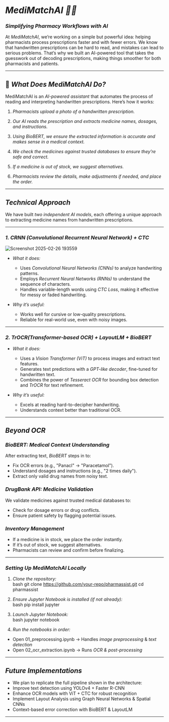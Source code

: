 # *MediMatchAI 🏥💊*  
### *Simplifying Pharmacy Workflows with AI*  

At *MediMatchAI*, we’re working on a simple but powerful idea: helping pharmacists process prescriptions faster and with fewer errors. We know that handwritten prescriptions can be hard to read, and mistakes can lead to serious problems. That’s why we built an AI-powered tool that takes the guesswork out of decoding prescriptions, making things smoother for both pharmacists and patients.

---

## 🌟 *What Does MediMatchAI Do?*  
MediMatchAI is an *AI-powered assistant* that automates the process of reading and interpreting handwritten prescriptions. Here’s how it works:  

1. *Pharmacists upload a photo of a handwritten prescription.*  

 2. *Our AI reads the prescription and extracts medicine names, dosages, and instructions.*

3. *Using BioBERT, we ensure the extracted information is accurate and makes sense in a medical context.*  

4. *We check the medicines against trusted databases to ensure they’re safe and correct.*  

5. *If a medicine is out of stock, we suggest alternatives.*  

6. *Pharmacists review the details, make adjustments if needed, and place the order.*  

---

## *Technical Approach*  

We have built *two independent AI models*, each offering a unique approach to extracting medicine names from handwritten prescriptions.

---

### *1. CRNN (Convolutional Recurrent Neural Network) + CTC*  

![Screenshot 2025-02-26 193559](https://github.com/user-attachments/assets/8731e240-d0d1-4994-b78f-746f61225b67)


- *What it does:*  
  - Uses *Convolutional Neural Networks (CNNs)* to analyze handwriting patterns.  
  - Employs *Recurrent Neural Networks (RNNs)* to understand the sequence of characters.  
  - Handles variable-length words using *CTC Loss*, making it effective for messy or faded handwriting.  

- *Why it’s useful:*  
  - Works well for cursive or low-quality prescriptions.  
  - Reliable for real-world use, even with noisy images.  

---

### *2. TrOCR(Transformer-based OCR) + LayoutLM + BioBERT*  
- *What it does:*  
  - Uses a *Vision Transformer (ViT)* to process images and extract text features.  
  - Generates text predictions with a *GPT-like decoder*, fine-tuned for handwritten text.  
  - Combines the power of *Tesseract OCR* for bounding box detection and *TrOCR* for text refinement.  

- *Why it’s useful:*  
  - Excels at reading hard-to-decipher handwriting.  
  - Understands context better than traditional OCR.  

---

## *Beyond OCR*  

### *BioBERT: Medical Context Understanding*  
After extracting text, *BioBERT* steps in to:  
- Fix OCR errors (e.g., "Panacl" → "Paracetamol").  
- Understand dosages and instructions (e.g., "2 times daily").  
- Extract only valid drug names from noisy text.  

### *DrugBank API: Medicine Validation*  
We validate medicines against trusted medical databases to:  
- Check for dosage errors or drug conflicts.  
- Ensure patient safety by flagging potential issues.  

### *Inventory Management*  
- If a medicine is in stock, we place the order instantly.  
- If it’s out of stock, we suggest alternatives.  
- Pharmacists can review and confirm before finalizing.  

---

### *Setting Up MediMatchAI Locally*  

1. *Clone the repository:*  
bash
git clone https://github.com/your-repo/pharmassist.git
cd pharmassist




2. *Ensure Jupyter Notebook is installed (if not already):*  
bash
pip install jupyter


3. *Launch Jupyter Notebook:*  
bash
jupyter notebook


4. *Run the notebooks in order:*  
- Open 01_preprocessing.ipynb → Handles *image preprocessing* & *text detection*  
- Open 02_ocr_extraction.ipynb → Runs *OCR & post-processing*  

---

##  *Future Implementations*  
- We plan to replicate the full pipeline shown in the architecture:
- Improve text detection using YOLOv4 + Faster R-CNN
- Enhance OCR models with ViT + CTC for robust recognition
- Implement Layout Analysis using Graph Neural Networks & Spatial CNNs
- Context-based error correction with BioBERT & LayoutLM

---
